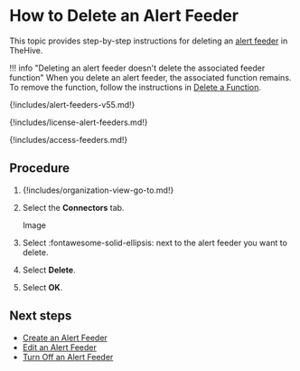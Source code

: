 # How to Delete an Alert Feeder

This topic provides step-by-step instructions for deleting an [alert feeder](about-feeders.md) in TheHive.

!!! info "Deleting an alert feeder doesn't delete the associated feeder function"
    When you delete an alert feeder, the associated function remains. To remove the function, follow the instructions in [Delete a Function](../manage-functions/delete-a-function.md).

{!includes/alert-feeders-v55.md!}

{!includes/license-alert-feeders.md!}

{!includes/access-feeders.md!}

<h2>Procedure</h2>

1. {!includes/organization-view-go-to.md!}

2. Select the **Connectors** tab.

    Image

3. Select :fontawesome-solid-ellipsis: next to the alert feeder you want to delete.

4. Select **Delete**.

5. Select **OK**.

<h2>Next steps</h2>

* [Create an Alert Feeder](create-a-feeder.md)
* [Edit an Alert Feeder](edit-a-feeder.md)
* [Turn Off an Alert Feeder](turn-off-a-feeder.md)